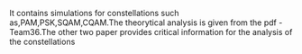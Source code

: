It contains simulations for constellations such as,PAM,PSK,SQAM,CQAM.The theorytical analysis is given from the pdf -Team36.The other two paper provides critical information for the analysis of the constellations
